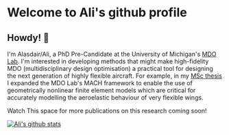 # Welcome to Ali's github profile

## Howdy! 👋

I'm Alasdair/Ali, a PhD Pre-Candidate at the University of Michigan's [MDO Lab](mdolab.engine.umich.edu).
I'm interested in developing methods that might make high-fidelity MDO (multidisciplinary design optimisation) a practical tool for designing the next generation of highly flexible aircraft.
For example, in my [MSc thesis](http://resolver.tudelft.nl/uuid:1a6b5001-d213-40d9-bc2c-5e831eda527d) I expanded the MDO Lab's MACH framework to enable the use of geometrically nonlinear finite element models which are critical for accurately modelling the aeroelastic behaviour of very flexible wings.

Watch This space for more publications on this research coming soon!

<!--
**A-Gray-94/A-Gray-94** is a ✨ _special_ ✨ repository because its `README.md` (this file) appears on your GitHub profile.

Here are some ideas to get you started:

- 🔭 I’m currently working on ...
- 🌱 I’m currently learning ...
- 👯 I’m looking to collaborate on ...
- 🤔 I’m looking for help with ...
- 💬 Ask me about ...
- 📫 How to reach me: ...
- 😄 Pronouns: ...
- ⚡ Fun fact: ...
-->

[![Ali's github stats](https://github-readme-stats.vercel.app/api?username=A-Gray-94)](https://github.com/anuraghazra/github-readme-stats)
